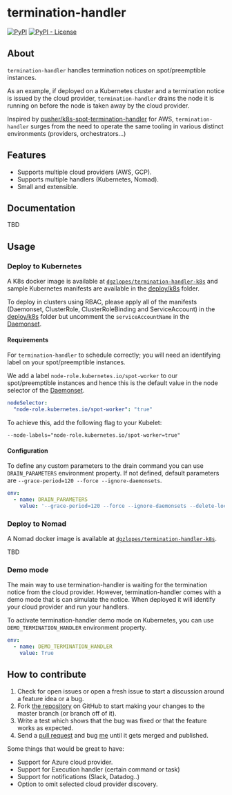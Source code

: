 # termination-handler
[![PyPI](https://img.shields.io/pypi/v/cloud-detect.svg)](https://pypi.org/project/termination-handler/)
[![PyPI - License](https://img.shields.io/pypi/l/cloud-detect.svg)](https://github.com/dgzlopes/termination-handler/blob/master/LICENSE.md)
## About
`termination-handler` handles termination notices on spot/preemptible instances.

As an example, if deployed on a Kubernetes cluster and a termination notice is issued by the cloud provider, `termination-handler` drains the node it is running on before the node is taken away by the cloud provider.

Inspired by [pusher/k8s-spot-termination-handler](https://github.com/pusher/k8s-spot-termination-handler) for AWS, `termination-handler` surges from the need to operate the same tooling in various distinct environments (providers, orchestrators...)

## Features
- Supports multiple cloud providers (AWS, GCP).
- Supports multiple handlers (Kubernetes, Nomad).
- Small and extensible.

## Documentation
TBD
## Usage
### Deploy to Kubernetes

A K8s docker image is available at [`dgzlopes/termination-handler-k8s`](https://hub.docker.com/r/dgzlopes/termination-handler-k8s) and sample Kubernetes manifests are available in the [deploy/k8s](deploy/k8s) folder.

To deploy in clusters using RBAC, please apply all of the manifests (Daemonset, ClusterRole, ClusterRoleBinding and ServiceAccount) in the [deploy/k8s](deploy/k8s) folder but uncomment the `serviceAccountName` in the [Daemonset](deploy/k8s/daemonset.yaml).

#### Requirements

For `termination-handler` to schedule correctly; you will need an identifying label on your spot/preemptible instances.

We add a label `node-role.kubernetes.io/spot-worker` to our spot/preemptible instances and hence this is the default value in the node selector of the [Daemonset](deploy/k8s/daemonset.yaml).
```yaml
nodeSelector:
  "node-role.kubernetes.io/spot-worker": "true"
```
To achieve this, add the following flag to your Kubelet:
```
--node-labels="node-role.kubernetes.io/spot-worker=true"
```

#### Configuration

To define any custom parameters to the drain command you can use `DRAIN_PARAMETERS` environment property. If not defined, default parameters are `--grace-period=120 --force --ignore-daemonsets`.
```yaml
env:
  - name: DRAIN_PARAMETERS
    value: '--grace-period=120 --force --ignore-daemonsets --delete-local-data'
```
### Deploy to Nomad
A Nomad docker image is available at [`dgzlopes/termination-handler-k8s`](https://hub.docker.com/r/dgzlopes/termination-handler-nomad).

TBD

### Demo mode

The main way to use termination-handler is waiting for the termination notice from the cloud provider. However, termination-handler comes with a demo mode that is can simulate the notice. When deployed it will identify your cloud provider and run your handlers.

To activate termination-handler demo mode on Kubernetes, you can use `DEMO_TERMINATION_HANDLER` environment property.
```yaml
env:
  - name: DEMO_TERMINATION_HANDLER
    value: True
```

## How to contribute
1. Check for open issues or open a fresh issue to start a discussion around a feature idea or a bug.
2. Fork [the repository](https://github.com/dgzlopes/termination-handler) on GitHub to start making your changes to the master branch (or branch off of it).
3. Write a test which shows that the bug was fixed or that the feature works as expected.
4. Send a [pull request](https://help.github.com/en/articles/creating-a-pull-request-from-a-fork) and bug [me](https://github.com/dgzlopes) until it gets merged and published.

Some things that would be great to have:
- Support for Azure cloud provider.
- Support for Execution handler (certain command or task)
- Support for notifications (Slack, Datadog..)
- Option to omit selected cloud provider discovery.
